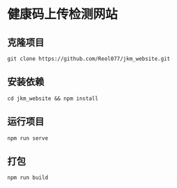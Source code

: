 # 健康码上传检测网站

## 克隆项目

```
git clone https://github.com/Reol077/jkm_website.git
```

## 安装依赖

```
cd jkm_website && npm install
```

## 运行项目

```
npm run serve
```

## 打包

```
npm run build
```
